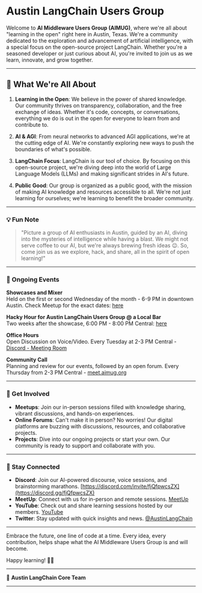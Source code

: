 
# Austin LangChain Users Group

Welcome to **AI Middleware Users Group (AIMUG)**, where we're all about "learning in the open" right here in Austin, Texas. We're a community dedicated to the exploration and advancement of artificial intelligence, with a special focus on the open-source project LangChain. Whether you're a seasoned developer or just curious about AI, you're invited to join us as we learn, innovate, and grow together.

---

## 🚀 What We're All About

1. **Learning in the Open**: We believe in the power of shared knowledge. Our community thrives on transparency, collaboration, and the free exchange of ideas. Whether it's code, concepts, or conversations, everything we do is out in the open for everyone to learn from and contribute to.
   
2. **AI & AGI**: From neural networks to advanced AGI applications, we're at the cutting edge of AI. We're constantly exploring new ways to push the boundaries of what's possible.
   
3. **LangChain Focus**: LangChain is our tool of choice. By focusing on this open-source project, we're diving deep into the world of Large Language Models (LLMs) and making significant strides in AI's future.
   
4. **Public Good**: Our group is organized as a public good, with the mission of making AI knowledge and resources accessible to all. We're not just learning for ourselves; we're learning to benefit the broader community.

---

### 💡 Fun Note
>
> "Picture a group of AI enthusiasts in Austin, guided by an AI, diving into the mysteries of intelligence while having a blast. We might not serve coffee to our AI, but we're always brewing fresh ideas 😉. So, come join us as we explore, hack, and share, all in the spirit of open learning!"

---

### 📅 Ongoing Events

**Showcases and Mixer**  
Held on the first or second Wednesday of the month - 6-9 PM in downtown Austin. Check Meetup for the exact dates: [here](https://www.meetup.com/austin-langchain-ai-group/)

**Hacky Hour for Austin LangChain Users Group @ a Local Bar**  
Two weeks after the showcase, 6:00 PM - 8:00 PM Central: [here](https://www.meetup.com/austin-langchain-ai-group/events/300593457/)

**Office Hours**  
Open Discussion on Voice/Video. Every Tuesday at 2-3 PM Central - [Discord - Meeting Room](https://discord.gg/fjQfpwcsZX)

**Community Call**  
Planning and review for our events, followed by an open forum. Every Thursday from 2-3 PM Central - [meet.aimug.org](https://meet.aimug.org/session/1b5321b1-e360-4b4a-bc33-9307dc4782de)

---

### 🤝 Get Involved

- **Meetups**: Join our in-person sessions filled with knowledge sharing, vibrant discussions, and hands-on experiences.
- **Online Forums**: Can't make it in person? No worries! Our digital platforms are buzzing with discussions, resources, and collaborative projects.
- **Projects**: Dive into our ongoing projects or start your own. Our community is ready to support and collaborate with you.

---

### 📣 Stay Connected

- **Discord**: Join our AI-powered discourse, voice sessions, and brainstorming marathons. [https://discord.com/invite/fjQfpwcsZX](https://discord.gg/fjQfpwcsZX)
- **MeetUp**: Connect with us for in-person and remote sessions. [MeetUp](https://www.meetup.com/austin-langchain-ai-group/)
- **YouTube**: Check out and share learning sessions hosted by our members. [YouTube](https://www.youtube.com/channel/UC03IXA4KU6hOQ_3YPTbS0ig)
- **Twitter**: Stay updated with quick insights and news. [@AustinLangChain](https://twitter.com/AustinLangChain)

---

Embrace the future, one line of code at a time. Every idea, every contribution, helps shape what the AI Middleware Users Group is and will become.

Happy learning! 🚀🌟

---

👥 **Austin LangChain Core Team**

---
